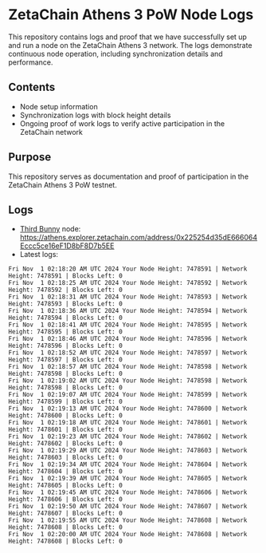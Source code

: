 # ZetaChain Athens 3 PoW Node Logs
This repository contains logs and proof that we have successfully set up and run a node on the ZetaChain Athens 3 network. The logs demonstrate continuous node operation, including synchronization details and performance.

## Contents
- Node setup information
- Synchronization logs with block height details
- Ongoing proof of work logs to verify active participation in the ZetaChain network

## Purpose
This repository serves as documentation and proof of participation in the ZetaChain Athens 3 PoW testnet.

## Logs

- [Third Bunny](https://thirdbunny.xyz/) node: https://athens.explorer.zetachain.com/address/0x225254d35dE666064Eccc5ce16eF1D8bF8D7b5EE
- Latest logs:
```
Fri Nov  1 02:18:20 AM UTC 2024 Your Node Height: 7478591 | Network Height: 7478591 | Blocks Left: 0
Fri Nov  1 02:18:25 AM UTC 2024 Your Node Height: 7478592 | Network Height: 7478592 | Blocks Left: 0
Fri Nov  1 02:18:31 AM UTC 2024 Your Node Height: 7478593 | Network Height: 7478593 | Blocks Left: 0
Fri Nov  1 02:18:36 AM UTC 2024 Your Node Height: 7478594 | Network Height: 7478594 | Blocks Left: 0
Fri Nov  1 02:18:41 AM UTC 2024 Your Node Height: 7478595 | Network Height: 7478595 | Blocks Left: 0
Fri Nov  1 02:18:46 AM UTC 2024 Your Node Height: 7478596 | Network Height: 7478596 | Blocks Left: 0
Fri Nov  1 02:18:52 AM UTC 2024 Your Node Height: 7478597 | Network Height: 7478597 | Blocks Left: 0
Fri Nov  1 02:18:57 AM UTC 2024 Your Node Height: 7478598 | Network Height: 7478598 | Blocks Left: 0
Fri Nov  1 02:19:02 AM UTC 2024 Your Node Height: 7478598 | Network Height: 7478598 | Blocks Left: 0
Fri Nov  1 02:19:07 AM UTC 2024 Your Node Height: 7478599 | Network Height: 7478599 | Blocks Left: 0
Fri Nov  1 02:19:13 AM UTC 2024 Your Node Height: 7478600 | Network Height: 7478600 | Blocks Left: 0
Fri Nov  1 02:19:18 AM UTC 2024 Your Node Height: 7478601 | Network Height: 7478601 | Blocks Left: 0
Fri Nov  1 02:19:23 AM UTC 2024 Your Node Height: 7478602 | Network Height: 7478602 | Blocks Left: 0
Fri Nov  1 02:19:29 AM UTC 2024 Your Node Height: 7478603 | Network Height: 7478603 | Blocks Left: 0
Fri Nov  1 02:19:34 AM UTC 2024 Your Node Height: 7478604 | Network Height: 7478604 | Blocks Left: 0
Fri Nov  1 02:19:39 AM UTC 2024 Your Node Height: 7478605 | Network Height: 7478605 | Blocks Left: 0
Fri Nov  1 02:19:45 AM UTC 2024 Your Node Height: 7478606 | Network Height: 7478606 | Blocks Left: 0
Fri Nov  1 02:19:50 AM UTC 2024 Your Node Height: 7478607 | Network Height: 7478607 | Blocks Left: 0
Fri Nov  1 02:19:55 AM UTC 2024 Your Node Height: 7478608 | Network Height: 7478608 | Blocks Left: 0
Fri Nov  1 02:20:00 AM UTC 2024 Your Node Height: 7478608 | Network Height: 7478608 | Blocks Left: 0
```
